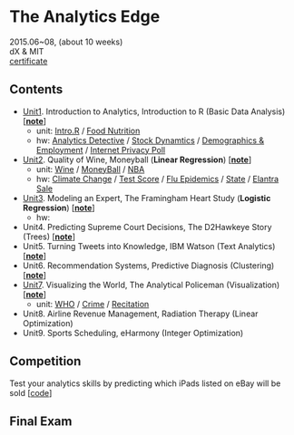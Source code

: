 # The Analytics Edge

2015.06~08, (about 10 weeks) <br>
dX & MIT <br>
[certificate](https://verify.edx.org/cert/09ffe13ef22f4893b4440cae52290bd6)


## Contents

* [Unit1](https://github.com/gritmind/review/tree/master/media/class/analytics-edge/contents/unit1). Introduction to Analytics, Introduction to R (Basic Data Analysis) [[**note**](https://1drv.ms/w/s!AllPqyV9kKUruQ-jKFW-WCGhyIfc)]
   * unit: [Intro.R](http://htmlpreview.github.io/?https://raw.githubusercontent.com/gritmind/review/master/media/class/analytics-edge/contents/unit1/introduction.html) / [Food Nutrition](http://htmlpreview.github.io/?https://raw.githubusercontent.com/gritmind/review/master/media/class/analytics-edge/contents/unit1/Unit1_Recitation.html)
   * hw: [Analytics Detective](http://htmlpreview.github.io/?https://raw.githubusercontent.com/gritmind/review/master/media/class/analytics-edge/contents/unit1/A1-1_AN_ANALYTICAL_DETECTIVE.html) / [Stock Dynamtics](http://htmlpreview.github.io/?https://raw.githubusercontent.com/gritmind/review/master/media/class/analytics-edge/contents/unit1/A1-2_STOCK_DYNAMICS.html) / [Demographics & Employment](http://htmlpreview.github.io/?https://raw.githubusercontent.com/gritmind/review/master/media/class/analytics-edge/contents/unit1/A1-3_DEMOGRAPHICS_AND_EMPLOYMENT_IN_THE_UNITED_STATES.html) / [Internet Privacy Poll](http://htmlpreview.github.io/?https://raw.githubusercontent.com/gritmind/review/master/media/class/analytics-edge/contents/unit1/A1-4_INTERNET_PRIVACY_POLL.html)
* [Unit2](https://github.com/gritmind/review/tree/master/media/class/analytics-edge/contents/unit2). Quality of Wine, Moneyball (**Linear Regression**) [[**note**](https://1drv.ms/w/s!AllPqyV9kKUrunVLv5zmfiAgy0S6)]
   * unit: [Wine](http://htmlpreview.github.io/?https://raw.githubusercontent.com/gritmind/review/master/media/class/analytics-edge/contents/unit2/Unit2_WineRegression.html) / [MoneyBall](http://htmlpreview.github.io/?https://raw.githubusercontent.com/gritmind/review/master/media/class/analytics-edge/contents/unit2/Unit2_Moneyball.html) / [NBA](http://htmlpreview.github.io/?https://raw.githubusercontent.com/gritmind/review/master/media/class/analytics-edge/contents/unit2/Unit2_Recitation.html)
   * hw: [Climate Change](http://htmlpreview.github.io/?https://raw.githubusercontent.com/gritmind/review/master/media/class/analytics-edge/contents/unit2/A2-1_CLIMATE_CHANGE.html) / [Test Score](http://htmlpreview.github.io/?https://raw.githubusercontent.com/gritmind/review/master/media/class/analytics-edge/contents/unit2/A2-2_READING_TEST_SCORES.html) / [Flu Epidemics](http://htmlpreview.github.io/?https://raw.githubusercontent.com/gritmind/review/master/media/class/analytics-edge/contents/unit2/A2-3_DETECTING_FLU_EPIDEMICS_VIA_SEARCH_ENGINE_QUERY_DATA.html) / [State](http://htmlpreview.github.io/?https://raw.githubusercontent.com/gritmind/review/master/media/class/analytics-edge/contents/unit2/A2-4_STATE_DATA.html) / [Elantra Sale](http://htmlpreview.github.io/?https://raw.githubusercontent.com/gritmind/review/master/media/class/analytics-edge/contents/unit2/A2-5_FORECASTING_ELANTRA_SALES.html)
* [Unit3](https://github.com/gritmind/review/tree/master/media/class/analytics-edge/contents/unit3). Modeling an Expert, The Framingham Heart Study (**Logistic Regression**) [[**note**](https://1drv.ms/w/s!AllPqyV9kKUruxBBp3gLG4uz7tqb)]
   * hw: 
* Unit4. Predicting Supreme Court Decisions, The D2Hawkeye Story (Trees) [[**note**](https://1drv.ms/w/s!AllPqyV9kKUrwWAj0J7Pym-1bVlg)]
* Unit5. Turning Tweets into Knowledge, IBM Watson (Text Analytics) [[**note**](https://1drv.ms/w/s!AllPqyV9kKUrwV6wx2xXfCA8V8nw)]
* Unit6. Recommendation Systems, Predictive Diagnosis (Clustering) [[**note**](https://1drv.ms/w/s!AllPqyV9kKUrwV_QjWVnoJ-RvGuR)]
* [Unit7](https://github.com/gritmind/review/tree/master/media/class/analytics-edge/contents/unit7). Visualizing the World, The Analytical Policeman (Visualization) [[**note**](https://1drv.ms/w/s!AllPqyV9kKUrwyuiM_1AFEZMg5CM)]
   * unit: [WHO](http://htmlpreview.github.io/?https://raw.githubusercontent.com/gritmind/review/master/media/class/analytics-edge/contents/unit7/Unit7_WHO.html) / [Crime](http://htmlpreview.github.io/?https://raw.githubusercontent.com/gritmind/review/master/media/class/analytics-edge/contents/unit7/Unit7_Crime.html) / [Recitation](http://htmlpreview.github.io/?https://raw.githubusercontent.com/gritmind/review/master/media/class/analytics-edge/contents/unit7/Unit7_Recitation.html)
* Unit8. Airline Revenue Management, Radiation Therapy (Linear Optimization)
* Unit9. Sports Scheduling, eHarmony (Integer Optimization)

## Competition	
Test your analytics skills by predicting which iPads listed on eBay will be sold [[code](https://github.com/gritmind/review/tree/master/media/class/analytics-edge/competition)]

## Final Exam


